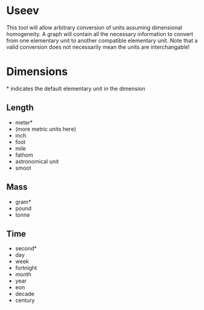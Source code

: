 # Useev

This tool will allow arbitrary conversion of units assuming dimensional homogeneity. A graph will contain all the necessary information to convert from one elementary unit to another compatible elementary unit. Note that a valid conversion does not necessarily mean the units are interchangable!

# Dimensions
\* indicates the default elementary unit in the dimension

## Length
- meter*
- (more metric units here)
- inch
- foot
- mile
- fathom
- astronomical unit
- smoot

## Mass
- gram*
- pound
- tonne

## Time
- second*
- day
- week
- fortnight
- month
- year
- eon
- decade
- century
